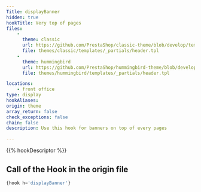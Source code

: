 ```yaml
---
Title: displayBanner
hidden: true
hookTitle: Very top of pages
files:
    -
      theme: classic
      url: https://github.com/PrestaShop/classic-theme/blob/develop/templates/_partials/header.tpl
      file: themes/classic/templates/_partials/header.tpl
    -
      theme: hummingbird
      url: https://github.com/PrestaShop/hummingbird-theme/blob/develop/templates/_partials/header.tpl
      file: themes/hummingbird/templates/_partials/header.tpl

locations:
    - front office
type: display
hookAliases: 
origin: theme
array_return: false
check_exceptions: false
chain: false
description: Use this hook for banners on top of every pages

---
```


{{% hookDescriptor %}}

## Call of the Hook in the origin file

```php
{hook h='displayBanner'}
```
